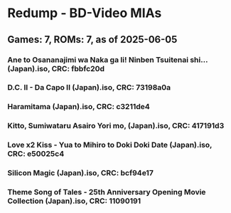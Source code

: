 # Redump - BD-Video MIAs
## Games: 7, ROMs: 7, as of 2025-06-05

### Ane to Osananajimi wa Naka ga Ii! Ninben Tsuitenai shi... (Japan).iso, CRC: fbbfc20d
### D.C. II - Da Capo II (Japan).iso, CRC: 73198a0a
### Haramitama (Japan).iso, CRC: c3211de4
### Kitto, Sumiwataru Asairo Yori mo, (Japan).iso, CRC: 417191d3
### Love x2 Kiss - Yua to Mihiro to Doki Doki Date (Japan).iso, CRC: e50025c4
### Silicon Magic (Japan).iso, CRC: bcf94e17
### Theme Song of Tales - 25th Anniversary Opening Movie Collection (Japan).iso, CRC: 11090191
